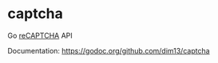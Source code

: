 captcha
=========

Go [reCAPTCHA](https://developers.google.com/recaptcha/) API

Documentation: https://godoc.org/github.com/dim13/captcha
